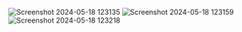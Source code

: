 ![Screenshot 2024-05-18 123135](https://github.com/Aditya-kukreti-ba/Pasco/assets/110147342/dff517b7-48f9-4b10-bb75-d858f04b2171)
![Screenshot 2024-05-18 123159](https://github.com/Aditya-kukreti-ba/Pasco/assets/110147342/9e9a2dda-2bc8-43f4-944e-6f07eecd254c)
![Screenshot 2024-05-18 123218](https://github.com/Aditya-kukreti-ba/Pasco/assets/110147342/9ffc1800-5284-4795-9f99-da5032feffaa)
